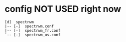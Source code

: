 # config **NOT USED** right now
```
[d]  spectrwm
|-- [-]  spectrwm.conf
|-- [-]  spectrwm_fr.conf
`-- [-]  spectrwm_us.conf
```
